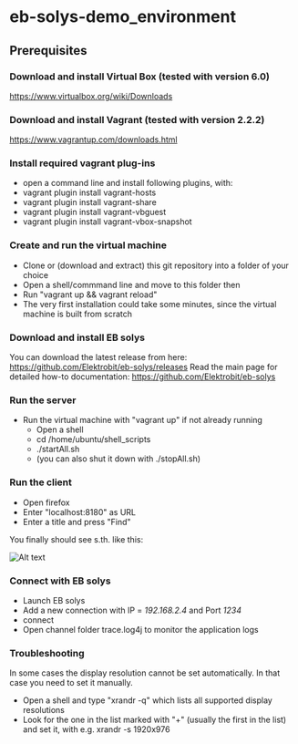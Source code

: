# eb-solys-demo_environment

## Prerequisites

### Download and install Virtual Box (tested with version 6.0)
https://www.virtualbox.org/wiki/Downloads

### Download and install Vagrant (tested with version 2.2.2)
https://www.vagrantup.com/downloads.html

### Install required vagrant plug-ins
* open a command line and install following plugins, with:
* vagrant plugin install vagrant-hosts
* vagrant plugin install vagrant-share
* vagrant plugin install vagrant-vbguest
* vagrant plugin install vagrant-vbox-snapshot

### Create and run the virtual machine

* Clone or (download and extract) this git repository into a folder of your choice
* Open a shell/commmand line and move to this folder then
* Run "vagrant up && vagrant reload"
* The very first installation could take some minutes, since the virtual machine is built from scratch

### Download and install EB solys

You can download the latest release from here: https://github.com/Elektrobit/eb-solys/releases
Read the main page for detailed how-to documentation: https://github.com/Elektrobit/eb-solys

### Run the server

* Run the virtual machine with "vagrant up" if not already running
  * Open a shell
  * cd /home/ubuntu/shell_scripts
  * ./startAll.sh
  * (you can also shut it down with ./stopAll.sh)

### Run the client
  * Open firefox
  * Enter "localhost:8180" as URL
  * Enter a title and press "Find"

You finally should see s.th. like this:

![Alt text](/doc/vm_screenshot.png?raw=true "Screenshot from application")

### Connect with EB solys

* Launch EB solys
* Add a new connection with IP = *192.168.2.4* and Port *1234*
* connect
* Open channel folder trace.log4j to monitor the application logs

### Troubleshooting

In some cases the display resolution cannot be set automatically.
In that case you need to set it manually.

* Open a shell and type "xrandr -q" which lists all supported display resolutions
* Look for the one in the list marked with "+" (usually the first in the list) and set it, with e.g. xrandr -s 1920x976
